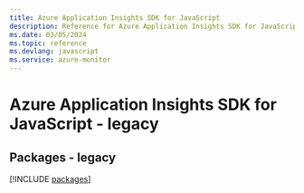 ```yaml
---
title: Azure Application Insights SDK for JavaScript
description: Reference for Azure Application Insights SDK for JavaScript
ms.date: 03/05/2024
ms.topic: reference
ms.devlang: javascript
ms.service: azure-monitor
---
```

# Azure Application Insights SDK for JavaScript - legacy
## Packages - legacy
[!INCLUDE [packages](application-insights-index.md)]